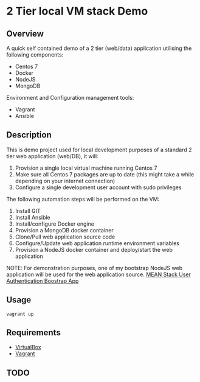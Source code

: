 # 2 Tier local VM stack Demo
## Overview
A quick self contained demo of a 2 tier (web/data) application utilising the following components:
+ Centos 7
+ Docker
+ NodeJS
+ MongoDB

Environment and Configuration management tools:
+ Vagrant
+ Ansible


## Description
This is demo project used for local development purposes of a standard 2 tier web application (web/DB), it will:
1. Provision a single local virtual machine running Centos 7
2. Make sure all Centos 7 packages are up to date (this might take a while depending on your internet connection)
3. Configure a single development user account with sudo privileges

The following automation steps will be performed on the VM:
1. Install GIT
2. Install Ansible
3. Install/configure Docker engine
4. Provision a MongoDB docker container
5. Clone/Pull web application source code
6. Configure/Update web application runtime environment variables
7. Provision a NodeJS docker container and deploy/start the web application

NOTE: For demonstration purposes, one of my bootstrap NodeJS web application will be used for the web application source.
[MEAN Stack User Authentication Boostrap App](https://github.com/minhnpham/meanauthapp)

## Usage
`vagrant up`


## Requirements
+ [VirtualBox](https://www.virtualbox.org)
+ [Vagrant](https://www.vagrantup.com)


## TODO
